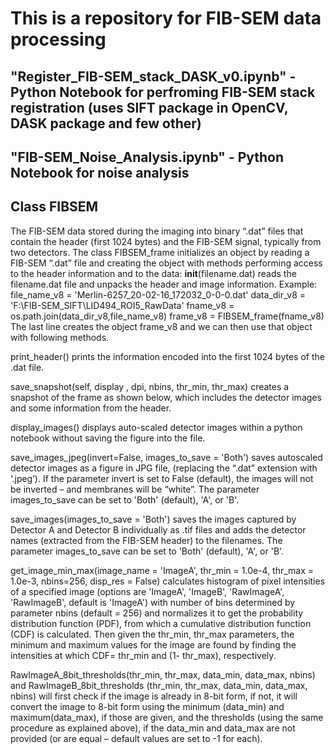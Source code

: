 # This is a repository for FIB-SEM data processing

## "Register_FIB-SEM_stack_DASK_v0.ipynb" - Python Notebook for perfroming FIB-SEM stack registration (uses SIFT package in OpenCV, DASK package and few other)

## "FIB-SEM_Noise_Analysis.ipynb" - Python Notebook for noise analysis

## Class FIBSEM
The FIB-SEM data stored during the imaging into binary “.dat” files that contain the header (first 1024 bytes) and the FIB-SEM signal, typically from two detectors.
The class FIBSEM_frame initializes an object by reading a FIB-SEM “.dat” file and creating the object with methods performing access to the header information and to the data:
__init__(filename.dat) reads the filename.dat file and unpacks the header and image information.
Example: 
file_name_v8 = 'Merlin-6257_20-02-16_172032_0-0-0.dat'
data_dir_v8 = 'F:\FIB-SEM_SIFT\LID494_ROI5_RawData'
fname_v8 = os.path.join(data_dir_v8,file_name_v8)
frame_v8 = FIBSEM_frame(fname_v8)
The last line creates the object frame_v8 and we can then use that object with following methods.

print_header() prints the information encoded into the first 1024 bytes of the .dat file.

save_snapshot(self, display , dpi, nbins, thr_min, thr_max) creates a snapshot of the frame as shown below, which includes the detector images and some information from the header.

display_images() displays auto-scaled detector images within a python notebook without saving the figure into the file.

save_images_jpeg(invert=False, images_to_save = 'Both') saves autoscaled detector images as a figure in JPG file, (replacing the “.dat” extension with ‘.jpeg’). If the parameter invert is set to False (default), the images will not be inverted – and membranes will be “white”. The parameter images_to_save can be set to 'Both' (default), 'A', or 'B'.

save_images(images_to_save = 'Both') saves the images captured by Detector A and Detector B individually as .tif files and adds the detector names (extracted from the FIB-SEM header) to the filenames. The parameter images_to_save can be set to 'Both' (default), 'A', or 'B'.

get_image_min_max(image_name = 'ImageA', thr_min = 1.0e-4, thr_max = 1.0e-3, nbins=256, disp_res = False) calculates histogram of pixel intensities of a specified image (options are 'ImageA', 'ImageB', 'RawImageA', 'RawImageB',  default is 'ImageA') with number of bins determined by parameter nbins (default = 256) and normalizes it to get the probability distribution function (PDF), from which a cumulative distribution function (CDF) is calculated. Then given the thr_min, thr_max parameters, the minimum and maximum values for the image are found by finding the intensities at which CDF= thr_min and (1- thr_max), respectively.

RawImageA_8bit_thresholds(thr_min, thr_max, data_min, data_max, nbins) and RawImageB_8bit_thresholds (thr_min, thr_max, data_min, data_max, nbins) will first check if the image is already in 8-bit form, if not, it will convert the image to 8-bit form using the minimum (data_min) and maximum(data_max), if those are given, and the thresholds (using the same procedure as explained above), if the data_min and data_max are not provided (or are equal – default values are set to -1 for each).

